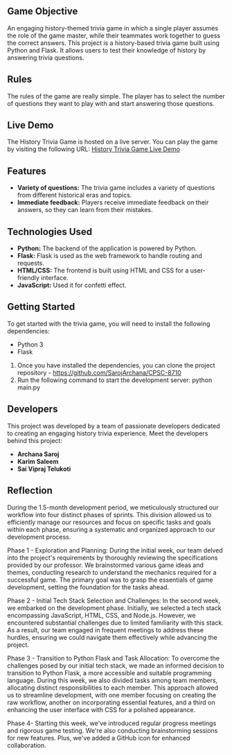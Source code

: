## Game Objective

An engaging history-themed trivia game in which a single player assumes the role of the game master, while their teammates work together to guess the correct answers. This project is a history-based trivia game built using Python and Flask. It allows users to test their knowledge of history by answering trivia questions.

## Rules

The rules of the game are really simple. The player has to select the number of questions they want to play with and start answering those questions.
## Live Demo

The History Trivia Game is hosted on a live server. You can play the game by visiting the following URL:
[History Trivia Game Live Demo](https://cpsc8710.onrender.com/)

## Features

* **Variety of questions:** The trivia game includes a variety of questions from different historical eras and topics.
* **Immediate feedback:** Players receive immediate feedback on their answers, so they can learn from their mistakes.
  
## Technologies Used

- **Python:** The backend of the application is powered by Python.
- **Flask:** Flask is used as the web framework to handle routing and requests.
- **HTML/CSS:** The frontend is built using HTML and CSS for a user-friendly interface.
- **JavaScript:** Used it for confetti effect.

## Getting Started

To get started with the trivia game, you will need to install the following dependencies:

* Python 3
* Flask

1. Once you have installed the dependencies, you can clone the project repository - https://github.com/SarojArchana/CPSC-8710
2. Run the following command to start the development server: python main.py

## Developers

This project was developed by a team of passionate developers dedicated to creating an engaging history trivia experience. Meet the developers behind this project:

- **Archana Saroj**
- **Karim Saleem**
- **Sai Vipraj Telukoti**

## Reflection

During the 1.5-month development period, we meticulously structured our workflow into four distinct phases of sprints. This division allowed us to efficiently manage our resources and focus on specific tasks and goals within each phase, ensuring a systematic and organized approach to our development process.

Phase 1 - Exploration and Planning:
During the initial week, our team delved into the project's requirements by thoroughly reviewing the specifications provided by our professor. We brainstormed various game ideas and themes, conducting research to understand the mechanics required for a successful game. The primary goal was to grasp the essentials of game development, setting the foundation for the tasks ahead.

Phase 2 - Initial Tech Stack Selection and Challenges:
In the second week, we embarked on the development phase. Initially, we selected a tech stack encompassing JavaScript, HTML, CSS, and Node.js. However, we encountered substantial challenges due to limited familiarity with this stack. As a result, our team engaged in frequent meetings to address these hurdles, ensuring we could navigate them effectively while advancing the project.

Phase 3 - Transition to Python Flask and Task Allocation:
To overcome the challenges posed by our initial tech stack, we made an informed decision to transition to Python Flask, a more accessible and suitable programming language. During this week, we also divided tasks among team members, allocating distinct responsibilities to each member. This approach allowed us to streamline development, with one member focusing on creating the raw workflow, another on incorporating essential features, and a third on enhancing the user interface with CSS for a polished appearance.

Phase 4- 
Starting this week, we've introduced regular progress meetings and rigorous game testing. We're also conducting brainstorming sessions for new features. Plus, we've added a GitHub icon for enhanced collaboration.
